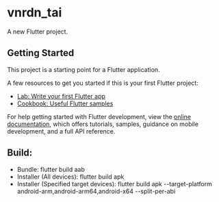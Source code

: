 # vnrdn_tai

A new Flutter project.

## Getting Started

This project is a starting point for a Flutter application.

A few resources to get you started if this is your first Flutter project:

- [Lab: Write your first Flutter app](https://docs.flutter.dev/get-started/codelab)
- [Cookbook: Useful Flutter samples](https://docs.flutter.dev/cookbook)

For help getting started with Flutter development, view the
[online documentation](https://docs.flutter.dev/), which offers tutorials,
samples, guidance on mobile development, and a full API reference.

## Build:
- Bundle: flutter build aab
- Installer (All devices): flutter build apk
- Installer (Specified target devices): flutter build apk --target-platform android-arm,android-arm64,android-x64 --split-per-abi
